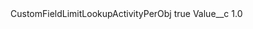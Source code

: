 <?xml version="1.0" encoding="UTF-8"?>
<CustomMetadata xmlns="http://soap.sforce.com/2006/04/metadata" xmlns:xsi="http://www.w3.org/2001/XMLSchema-instance" xmlns:xsd="http://www.w3.org/2001/XMLSchema">
    <label>CustomFieldLimitLookupActivityPerObj</label>
    <protected>true</protected>
    <values>
        <field>Value__c</field>
        <value xsi:type="xsd:double">1.0</value>
    </values>
</CustomMetadata>
